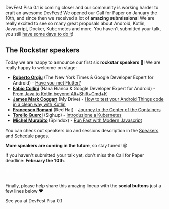DevFest Pisa 0.1 is coming closer and our community is working harder to craft an awesome DevFest! We opened our Call for Paper on January the 10th, and since then we received a lot of **amazing submissions**! We are really excited to see so many great proposals about Android, Kotlin, Javascript, Docker, Kubernetes and more. You haven't submitted your talk, you still [have some days to do it](http://bit.ly/dfpi17-c4p)!

## The Rockstar speakers

Today we are happy to announce our first six **rockstar speakers** 🎉! We are really happy to welcome on stage:

* [**Roberto Orgiu**](https://devfest.gdgpisa.it/speakers/5/) (The New York Times & Google Developer Expert for Android) - [Have you met Flutter?](https://devfest.gdgpisa.it/schedule/day1?sessionId=149)
* [**Fabio Collini**](https://devfest.gdgpisa.it/speakers/4/) (Nana Bianca & Google Developer Expert for Android) - [From Java to Kotlin beyond Alt+Shift+Cmd+K](https://devfest.gdgpisa.it/schedule/day1?sessionId=148)
* [**James Mark Coggan**](https://devfest.gdgpisa.it/speakers/6/) (My Drive) - [How to test your Android Things code in a clean way with Kotlin](https://devfest.gdgpisa.it/schedule/day1?sessionId=150)
* [**Francesco Romani**](https://devfest.gdgpisa.it/speakers/2/) (Red Hat) - [Journey to the Center of the Containers](https://devfest.gdgpisa.it/schedule/day1?sessionId=146)
* [**Torello Querci**](https://devfest.gdgpisa.it/speakers/3/) (Sighup) - [Introduzione a Kubernetes](https://devfest.gdgpisa.it/schedule/day1?sessionId=147)
* [**Michel Murabito**](https://devfest.gdgpisa.it/speakers/1/) (Spindox) - [Run Fast with Modern Javascript](https://devfest.gdgpisa.it/schedule/day1?sessionId=145)

You can check out speakers bio and sessions description in the [Speakers](/speakers) and [Schedule](/schedule) pages.

**More speakers are coming in the future**, so stay tuned! 😎 

If you haven't submitted your talk yet, don't miss the Call for Paper deadline: **February the 10th**.

<div class="text-center">
<a href="http://bit.ly/dfpi17-c4p" target="_blank" class="style-scope header-content" style="color: white; ">
  <paper-button class="primary style-scope header-content x-scope paper-button-0" raised="" role="button" tabindex="0" animated="" aria-disabled="false" elevation="1">Become a speaker</paper-button>
</a>
</div>
<br/>

Finally, please help share this amazing lineup with the **social buttons** just a few lines below ❤️

See you at DevFest Pisa 0.1